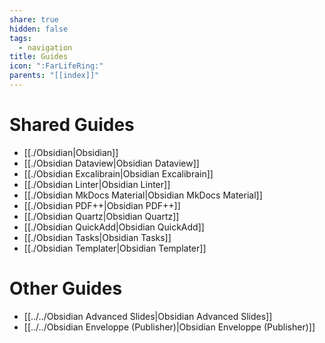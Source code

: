 ```yaml
---
share: true
hidden: false
tags:
  - navigation
title: Guides
icon: ":FarLifeRing:"
parents: "[[index]]"
---
```


# Shared Guides

- [[./Obsidian|Obsidian]]
- [[./Obsidian Dataview|Obsidian Dataview]]
- [[./Obsidian Excalibrain|Obsidian Excalibrain]]
- [[./Obsidian Linter|Obsidian Linter]]
- [[./Obsidian MkDocs Material|Obsidian MkDocs Material]]
- [[./Obsidian PDF++|Obsidian PDF++]]
- [[./Obsidian Quartz|Obsidian Quartz]]
- [[./Obsidian QuickAdd|Obsidian QuickAdd]]
- [[./Obsidian Tasks|Obsidian Tasks]]
- [[./Obsidian Templater|Obsidian Templater]]


# Other Guides

- [[../../Obsidian Advanced Slides|Obsidian Advanced Slides]]
- [[../../Obsidian Enveloppe (Publisher)|Obsidian Enveloppe (Publisher)]]

